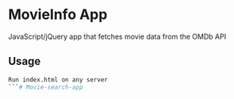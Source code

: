 # MovieInfo App

JavaScript/jQuery app that fetches movie data from the OMDb API

## Usage

```bash
Run index.html on any server
```# Movie-search-app
